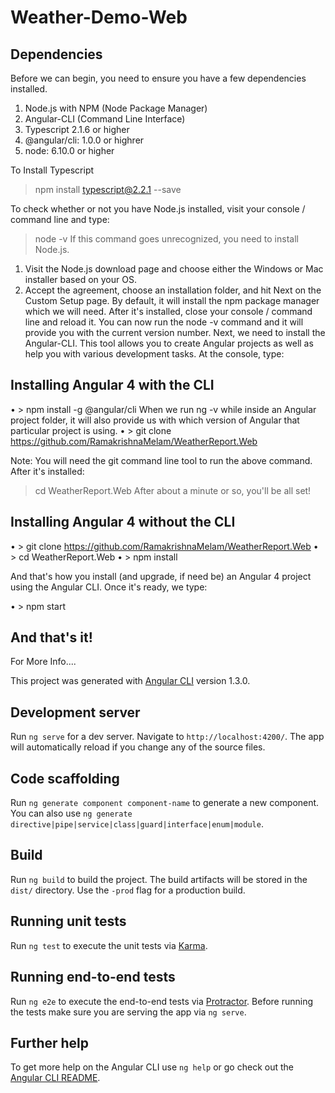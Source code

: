 # Weather-Demo-Web

## Dependencies
Before we can begin, you need to ensure you have a few dependencies installed.

1. Node.js with NPM (Node Package Manager)
2. Angular-CLI (Command Line Interface)
3. Typescript 2.1.6 or higher
4. @angular/cli: 1.0.0  or highrer                                 
5. node: 6.10.0  or higher

To Install Typescript 
> npm install typescript@2.2.1 --save

To check whether or not you have Node.js installed, visit your console / command line and type:
> node -v
If this command goes unrecognized, you need to install Node.js.
1.	Visit the Node.js download page and choose either the Windows or Mac installer based on your OS.
2.	Accept the agreement, choose an installation folder, and hit Next on the Custom Setup page. By default, it will install the npm package manager which we will need.
After it's installed, close your console / command line and reload it. You can now run the node -v command and it will provide you with the current version number.
Next, we need to install the Angular-CLI. This tool allows you to create Angular projects as well as help you with various development tasks. At the console, type:


## Installing Angular 4 with the CLI
• > npm install -g @angular/cli
When we run ng -v while inside an Angular project folder, it will also provide us with which version of Angular that particular project is using. 
• > git clone https://github.com/RamakrishnaMelam/WeatherReport.Web

Note: You will need the git command line tool to run the above command.
After it's installed:
> cd WeatherReport.Web
After about a minute or so, you'll be all set!

## Installing Angular 4 without the CLI
• > git clone https://github.com/RamakrishnaMelam/WeatherReport.Web
• > cd WeatherReport.Web
• > npm install

And that's how you install (and upgrade, if need be) an Angular 4 project using the Angular CLI.
Once it's ready, we type:

• > npm start

## And that's it!


For More Info....

This project was generated with [Angular CLI](https://github.com/angular/angular-cli) version 1.3.0.

## Development server

Run `ng serve` for a dev server. Navigate to `http://localhost:4200/`. The app will automatically reload if you change any of the source files.

## Code scaffolding

Run `ng generate component component-name` to generate a new component. You can also use `ng generate directive|pipe|service|class|guard|interface|enum|module`.

## Build

Run `ng build` to build the project. The build artifacts will be stored in the `dist/` directory. Use the `-prod` flag for a production build.

## Running unit tests

Run `ng test` to execute the unit tests via [Karma](https://karma-runner.github.io).

## Running end-to-end tests

Run `ng e2e` to execute the end-to-end tests via [Protractor](http://www.protractortest.org/).
Before running the tests make sure you are serving the app via `ng serve`.

## Further help

To get more help on the Angular CLI use `ng help` or go check out the [Angular CLI README](https://github.com/angular/angular-cli/blob/master/README.md).
